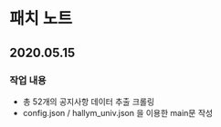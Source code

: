 # 패치 노트
## 2020.05.15

### 작업 내용
 - 총 52개의 공지사항 데이터 추출 크롤링 
 - config.json / hallym_univ.json 을 이용한 main문 작성
